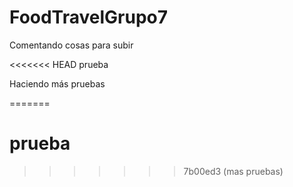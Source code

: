 # FoodTravelGrupo7

Comentando cosas para subir

<<<<<<< HEAD
prueba

Haciendo más pruebas

=======
# prueba
>>>>>>> 7b00ed3 (mas pruebas)
